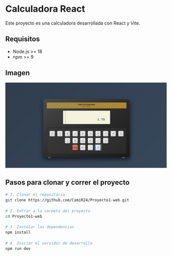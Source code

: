 # Calculadora React

Este proyecto es una calculadora desarrollada con React y Vite.

## Requisitos

- Node.js >= 18
- npm >= 9

## Imagen

![calculadora](src/assets/calculadora.png)

## Pasos para clonar y correr el proyecto

```bash
# 1. Clonar el repositorio
git clone https://github.com/CamiR24/Proyecto1-web.git

# 2. Entrar a la carpeta del proyecto
cd Proyecto1-web

# 3. Instalar las dependencias
npm install

# 4. Iniciar el servidor de desarrollo
npm run dev